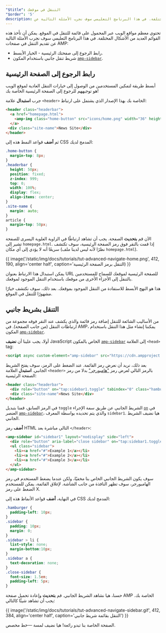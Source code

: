 ```yaml
---
"$title": التنقل في موقعك
"$order": '5'
description: تحتوي معظم مواقع الويب عبر المحمول على قائمة للتنقل في الموقع. يمكن أن تأخذ هذه القوائم العديد من الأشكال المختلفة. في هذا البرنامج التعليمي سوف نجرب الأمثلة التالية عن ...
---
```


تحتوي معظم مواقع الويب عبر المحمول على قائمة للتنقل في الموقع. يمكن أن تأخذ هذه القوائم العديد من الأشكال المختلفة. في هذا البرنامج التعليمي سوف نجرب الأمثلة التالية عن تقديم التنقل في صفحات AMP:

- رابط الرجوع إلى صفحتك الرئيسية - الخيار الأبسط.
- شريط تنقل جانبي باستخدام المكون [`amp-sidebar`](../../../../documentation/components/reference/amp-sidebar.md).

## رابط الرجوع إلى الصفحة الرئيسية

أبسط طريقة لتمكين المستخدمين من الوصول إلى خيارات التنقل العادية لموقع الويب هو توجيههم للرجوع إلى الصفحة الرئيسية الخاصة بك!

جرب **استبدال** علامة `<header>` الخاصة بك بهذا الإصدار الذي يشتمل على ارتباط:

```html
<header class="headerbar">
  <a href="homepage.html">
    <amp-img class="home-button" src="icons/home.png" width="36" height="36"></amp-img>
  </a>
 <div class="site-name">News Site</div>
</header>
```

ثم **أضف** قواعد النمط هذه إلى CSS المدمج لديك:

```css
.home-button {
  margin-top: 8px;
}
.headerbar {
  height: 50px;
  position: fixed;
  z-index: 999;
  top: 0;
  width: 100%;
  display: flex;
  align-items: center;
}
.site-name {
  margin: auto;
}
article {
  margin-top: 50px;
}
```

الآن قم **بتحديث** الصفحة. يجب أن تشاهد ارتباطًا في الزاوية العلوية اليسرى للصفحة تشير إلى `homepage.html`.  إذا قمت بالنقر فوق رمز الصفحة الرئيسية، سوف تكتشف سريعًا أنه لا يؤدي إلى أي مكان (نظرًا لأنه ليس لدينا ملف `homepage.html`).

{{ image('/static/img/docs/tutorials/tut-advanced-navigate-home.png', 412, 190, align='center half', caption='التنقل برمز الصفحة الرئيسية) }}

يمكن استبدال هذا الارتباط بعنوان URL للصفحة الرئيسية لموقعك للسماح للمستخدمين بالتنقل إلى الأجزاء الأخرى من موقعك باستخدام التنقل الموجود لموقعك.

هذا هو النهج الأبسط للاستفادة من التنقل الموجود بموقعك. بعد ذلك، سوف نكتشف خيارًا مشهورًا للتنقل في الموقع.

## التنقل بشريط جانبي

من الأساليب الشائعة للتنقل إضافة رمز قائمة والذي يكشف عند النقر فوقه مجموعة من ارتباطات التنقل (من جانب الصفحة). في AMP، يمكننا إنشاء مثل هذا التنقل باستخدام المكون [`amp-sidebar`](../../../../documentation/components/reference/amp-sidebar.md).

أولا، يجب علينا أن **نضيف** JavaScript الخاص بالمكون [`amp-sidebar`](../../../../documentation/components/reference/amp-sidebar.md) إلى العلامة `<head>` tag:

```html
<script async custom-element="amp-sidebar" src="https://cdn.ampproject.org/v0/amp-sidebar-0.1.js"></script>
```

بعد ذلك، نريد أن نعرض رمز القائمة.  عند الضغط على الرمز، سوف يفتح الشريط الجانبي. **استبدل** العلامة `<header>` بالرمز التالي لعرض رمز ["هامبورجر"](https://en.wikipedia.org/wiki/Hamburger_button) بدلا من رمز الصفحة الرئيسية:

```html
<header class="headerbar">
  <div role="button" on="tap:sidebar1.toggle" tabindex="0" class="hamburger">☰</div>
  <div class="site-name">News Site</div>
</header>
```

في الرمز السابق، قمنا بتبديل `toggle` الشريط الجانبي عن طريق سمة الإجراء [`on`](../../../../documentation/guides-and-tutorials/learn/amp-actions-and-events.md) في العنصر [`amp-sidebar`](../../../../documentation/components/reference/amp-sidebar.md)، والذي يتم تحديده بواسطة المعرف `sidebar1`.  هيا نضيف الشريط الجانبي.

**أضف** رمز HTML التالي مباشرة بعد `</header>`:

```html
<amp-sidebar id="sidebar1" layout="nodisplay" side="left">
  <div role="button" aria-label="close sidebar" on="tap:sidebar1.toggle" tabindex="0" class="close-sidebar">✕</div>
  <ul class="sidebar">
    <li><a href="#">Example 1</a></li>
    <li><a href="#">Example 2</a></li>
    <li><a href="#">Example 3</a></li>
  </ul>
</amp-sidebar>
```

سوف يكون الشريط الجانبي الخاص بنا مخفيًا، ولكن عندما يضغط المستخدم في رمز الهامبورجر، سوف تظهر النافذة من جانب الشاشة.  لإغلاق القائمة، يمكن للمستخدم الضغط على رمز X.

في النهاية، **أضف** قواعد الأنماط هذه إلى CSS المدمج لديك:

```css
.hamburger {
  padding-left: 10px;
}
.sidebar {
  padding: 10px;
  margin: 0;
}
.sidebar > li {
  list-style: none;
  margin-bottom:10px;
}
.sidebar a {
  text-decoration: none;
}
.close-sidebar {
  font-size: 1.5em;
  padding-left: 5px;
}
```

حسنا، هيا نشاهد الشريط الجانبي. قم **بتحديث** وإعادة تحميل صفحة AMP الخاصة بك.  يجب أن تشاهد شيئًا كالتالي:

{{ image('/static/img/docs/tutorials/tut-advanced-navigate-sidebar.gif', 412, 384, align='center half', caption='التنقل بقائمة شريط جانبي') }}

الصفحة الخاصة بنا تبدو رائعة!  هيا نضيف لمسة —خط مخصص.
